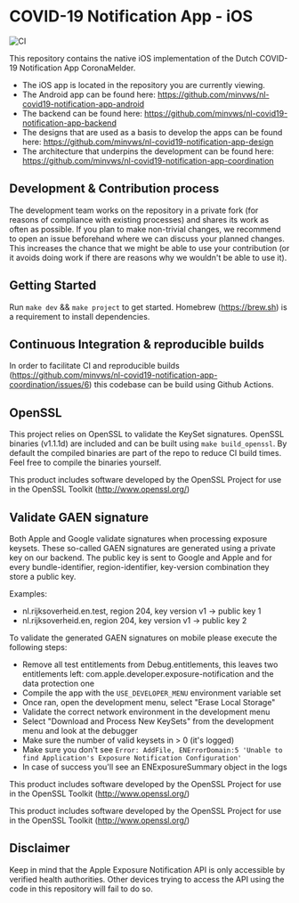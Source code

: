 # COVID-19 Notification App - iOS

![CI](https://github.com/minvws/nl-covid19-notification-app-ios/workflows/CI/badge.svg)

This repository contains the native iOS implementation of the Dutch COVID-19 Notification App CoronaMelder. 

* The iOS app is located in the repository you are currently viewing.
* The Android app can be found here: https://github.com/minvws/nl-covid19-notification-app-android
* The backend can be found here: https://github.com/minvws/nl-covid19-notification-app-backend
* The designs that are used as a basis to develop the apps can be found here: https://github.com/minvws/nl-covid19-notification-app-design
* The architecture that underpins the development can be found here: https://github.com/minvws/nl-covid19-notification-app-coordination

## Development & Contribution process

The development team works on the repository in a private fork (for reasons of compliance with existing processes) and shares its work as often as possible.
If you plan to make non-trivial changes, we recommend to open an issue beforehand where we can discuss your planned changes.
This increases the chance that we might be able to use your contribution (or it avoids doing work if there are reasons why we wouldn't be able to use it).

## Getting Started

Run `make dev` && `make project` to get started. Homebrew (https://brew.sh) is a requirement to install dependencies.

## Continuous Integration & reproducible builds

In order to facilitate CI and reproducible builds (https://github.com/minvws/nl-covid19-notification-app-coordination/issues/6) this codebase can be build using Github Actions.

## OpenSSL

This project relies on OpenSSL to validate the KeySet signatures. OpenSSL binaries (v1.1.1d) are included and can be built using `make build_openssl`. By default the compiled binaries are part of the repo to reduce CI build times. Feel free to compile the binaries yourself.

This product includes software developed by the OpenSSL Project for use in the OpenSSL Toolkit (http://www.openssl.org/)

## Validate GAEN signature

Both Apple and Google validate signatures when processing exposure keysets. These so-called GAEN signatures are generated using a private key on our backend. The public key is sent to Google and Apple and for every bundle-identifier, region-identifier, key-version combination they store a public key. 

Examples: 

- nl.rijksoverheid.en.test, region 204, key version v1 -> public key 1
- nl.rijksoverheid.en, region 204, key version v1 -> public key 2

To validate the generated GAEN signatures on mobile please execute the following steps:

- Remove all test entitlements from Debug.entitlements, this leaves two entitlements left: com.apple.developer.exposure-notification and the data protection one
- Compile the app with the `USE_DEVELOPER_MENU` environment variable set
- Once ran, open the development menu, select "Erase Local Storage"
- Validate the correct network environment in the development menu
- Select "Download and Process New KeySets" from the development menu and look at the debugger
- Make sure the number of valid keysets in > 0 (it's logged)
- Make sure you don't see `Error: AddFile, ENErrorDomain:5 'Unable to find Application's Exposure Notification Configuration'`
- In case of success you'll see an ENExposureSummary object in the logs


This product includes software developed by the OpenSSL Project for use in the OpenSSL Toolkit (http://www.openssl.org/)

This product includes software developed by the OpenSSL Project for use in the OpenSSL Toolkit (http://www.openssl.org/)

## Disclaimer

Keep in mind that the Apple Exposure Notification API is only accessible by verified health authorities. Other devices trying to access the API using the code in this repository will fail to do so.
